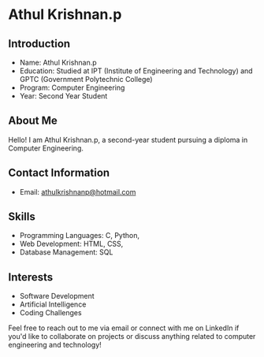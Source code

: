 # Athul Krishnan.p

## Introduction
- Name: Athul Krishnan.p
- Education: Studied at IPT (Institute of Engineering and Technology) and GPTC (Government Polytechnic College)
- Program: Computer Engineering
- Year: Second Year Student

## About Me
Hello! I am Athul Krishnan.p, a second-year student pursuing a diploma in Computer Engineering. 
## Contact Information
- Email: athulkrishnanp@hotmail.com

## Skills
- Programming Languages: C, Python,
- Web Development: HTML, CSS, 
- Database Management: SQL
## Interests
- Software Development
- Artificial Intelligence
- Coding Challenges 

Feel free to reach out to me via email or connect with me on LinkedIn if you'd like to collaborate on projects or discuss anything related to computer engineering and technology!
